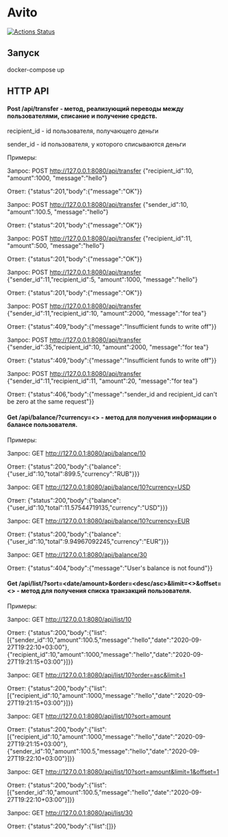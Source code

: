 # Avito
[![Actions Status](https://github.com/eprokofyev/avito/workflows/avito/badge.svg?branch=master)](https://github.com/eprokofyev/avito/actions)


## Запуск

docker-compose up

## HTTP API
#### Post /api/transfer - метод, реализующий переводы между пользователями, списание и получение средств.

recipient_id - id пользователя, получающего деньги

sender_id - id пользователя, у которого списываются деньги

Примеры:

Запрос: POST http://127.0.0.1:8080/api/transfer
{"recipient_id":10, "amount":1000, "message":"hello"}
 
Ответ: {"status":201,"body":{"message":"OK"}}

Запрос: POST http://127.0.0.1:8080/api/transfer
{"sender_id":10, "amount":100.5, "message":"hello"}

Ответ: {"status":201,"body":{"message":"OK"}}

Запрос: POST http://127.0.0.1:8080/api/transfer
{"recipient_id":11, "amount":500, "message":"hello"}
 
Ответ: {"status":201,"body":{"message":"OK"}}

Запрос: POST http://127.0.0.1:8080/api/transfer
{"sender_id":11,"recipient_id":5, "amount":1000, "message":"hello"}

Ответ: {"status":201,"body":{"message":"OK"}}

Запрос: POST http://127.0.0.1:8080/api/transfer
{"sender_id":11,"recipient_id":10, "amount":2000, "message":"for tea"}

Ответ: {"status":409,"body":{"message":"Insufficient funds to write off"}}

Запрос: POST http://127.0.0.1:8080/api/transfer
{"sender_id":35,"recipient_id":10, "amount":2000, "message":"for tea"}

Ответ: {"status":409,"body":{"message":"Insufficient funds to write off"}}

Запрос: POST http://127.0.0.1:8080/api/transfer
{"sender_id":11,"recipient_id":11, "amount":20, "message":"for tea"}

Ответ: {"status":406,"body":{"message":"sender_id and recipient_id can't be zero at the same request"}}

#### Get /api/balance/<id>?currency=<> - метод для получения информации о балансе пользователя.

Примеры:

Запрос: GET http://127.0.0.1:8080/api/balance/10

Ответ: {"status":200,"body":{"balance":{"user_id":10,"total":899.5,"currency":"RUB"}}}
 
Запрос: GET http://127.0.0.1:8080/api/balance/10?currency=USD

Ответ: {"status":200,"body":{"balance":{"user_id":10,"total":11.57544719135,"currency":"USD"}}}

Запрос: GET http://127.0.0.1:8080/api/balance/10?currency=EUR

Ответ: {"status":200,"body":{"balance":{"user_id":10,"total":9.94967092245,"currency":"EUR"}}}
 
Запрос: GET http://127.0.0.1:8080/api/balance/30
 
Ответ: {"status":404,"body":{"message":"User's balance is not found"}}

#### Get /api/list/<id>?sort=<date/amount>&order=<desc/asc>&limit=<>&offset=<> - метод для получения списка транзакций пользователя.

Примеры:

Запрос: GET http://127.0.0.1:8080/api/list/10

Ответ: {"status":200,"body":{"list":[{"sender_id":10,"amount":100.5,"message":"hello","date":"2020-09-27T19:22:10+03:00"},{"recipient_id":10,"amount":1000,"message":"hello","date":"2020-09-27T19:21:15+03:00"}]}}
 
Запрос: GET http://127.0.0.1:8080/api/list/10?order=asc&limit=1

Ответ: {"status":200,"body":{"list":[{"recipient_id":10,"amount":1000,"message":"hello","date":"2020-09-27T19:21:15+03:00"}]}}

Запрос: GET http://127.0.0.1:8080/api/list/10?sort=amount

Ответ: {"status":200,"body":{"list":[{"recipient_id":10,"amount":1000,"message":"hello","date":"2020-09-27T19:21:15+03:00"},{"sender_id":10,"amount":100.5,"message":"hello","date":"2020-09-27T19:22:10+03:00"}]}}

Запрос: GET http://127.0.0.1:8080/api/list/10?sort=amount&limit=1&offset=1

Ответ: {"status":200,"body":{"list":[{"sender_id":10,"amount":100.5,"message":"hello","date":"2020-09-27T19:22:10+03:00"}]}}

Запрос: GET http://127.0.0.1:8080/api/list/30

Ответ: {"status":200,"body":{"list":[]}}
